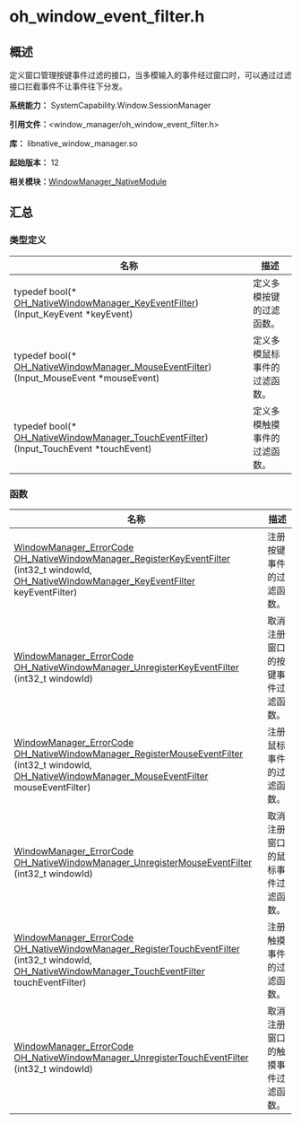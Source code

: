# oh_window_event_filter.h


## 概述

定义窗口管理按键事件过滤的接口，当多模输入的事件经过窗口时，可以通过过滤接口拦截事件不让事件往下分发。

**系统能力：** SystemCapability.Window.SessionManager

**引用文件：**&lt;window_manager/oh_window_event_filter.h&gt;

**库：** libnative_window_manager.so

**起始版本：** 12

**相关模块：**[WindowManager_NativeModule](_window_manager___native_module.md)


## 汇总


### 类型定义

| 名称 | 描述 | 
| -------- | -------- |
| typedef bool(\* [OH_NativeWindowManager_KeyEventFilter](_window_manager___native_module.md#oh_nativewindowmanager_keyeventfilter)) (Input_KeyEvent \*keyEvent) | 定义多模按键的过滤函数。 | 
| typedef bool(\* [OH_NativeWindowManager_MouseEventFilter](_window_manager___native_moudle.md#oh_nativewindowmanager_mouseeventfilter)) (Input_MouseEvent \*mouseEvent) | 定义多模鼠标事件的过滤函数。 | 
| typedef bool(\* [OH_NativeWindowManager_TouchEventFilter](_window_manager___native_moudle.md#oh_nativewindowmanager_toucheventfilter)) (Input_TouchEvent \*touchEvent) | 定义多模触摸事件的过滤函数。 | 

### 函数

| 名称 | 描述 | 
| -------- | -------- |
| [WindowManager_ErrorCode](_window_manager___native_module.md#windowmanager_errorcode)  [OH_NativeWindowManager_RegisterKeyEventFilter](_window_manager___native_module.md#oh_nativewindowmanager_registerkeyeventfilter) (int32_t windowId, [OH_NativeWindowManager_KeyEventFilter](_window_manager___native_module.md#oh_nativewindowmanager_keyeventfilter) keyEventFilter) | 注册按键事件的过滤函数。 | 
| [WindowManager_ErrorCode](_window_manager___native_module.md#windowmanager_errorcode)  [OH_NativeWindowManager_UnregisterKeyEventFilter](_window_manager___native_module.md#oh_nativewindowmanager_unregisterkeyeventfilter) (int32_t windowId) | 取消注册窗口的按键事件过滤函数。 | 
| [WindowManager_ErrorCode](_window_manager___native_moudle.md#windowmanager_errorcode) [OH_NativeWindowManager_RegisterMouseEventFilter](_window_manager___native_moudle.md#oh_nativewindowmanager_registermouseeventfilter) (int32_t windowId, [OH_NativeWindowManager_MouseEventFilter](_window_manager___native_moudle.md#oh_nativewindowmanager_mouseeventfilter) mouseEventFilter) | 注册鼠标事件的过滤函数。 | 
| [WindowManager_ErrorCode](_window_manager___native_moudle.md#windowmanager_errorcode) [OH_NativeWindowManager_UnregisterMouseEventFilter](_window_manager___native_moudle.md#oh_nativewindowmanager_unregistermouseeventfilter) (int32_t windowId) | 取消注册窗口的鼠标事件过滤函数。 | 
| [WindowManager_ErrorCode](_window_manager___native_moudle.md#windowmanager_errorcode) [OH_NativeWindowManager_RegisterTouchEventFilter](_window_manager___native_moudle.md#oh_nativewindowmanager_registertoucheventfilter) (int32_t windowId, [OH_NativeWindowManager_TouchEventFilter](_window_manager___native_moudle.md#oh_nativewindowmanager_toucheventfilter) touchEventFilter) | 注册触摸事件的过滤函数。 | 
| [WindowManager_ErrorCode](_window_manager___native_moudle.md#windowmanager_errorcode) [OH_NativeWindowManager_UnregisterTouchEventFilter](_window_manager___native_moudle.md#oh_nativewindowmanager_unregistertoucheventfilter) (int32_t windowId) | 取消注册窗口的触摸事件过滤函数。 | 